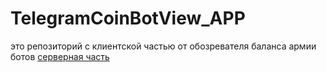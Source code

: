 # TelegramCoinBotView_APP
это репозиторий с клиентской частью от обозревателя баланса армии ботов
[серверная часть](https://github.com/0RootLoL0/Telegram_coin_bot)
